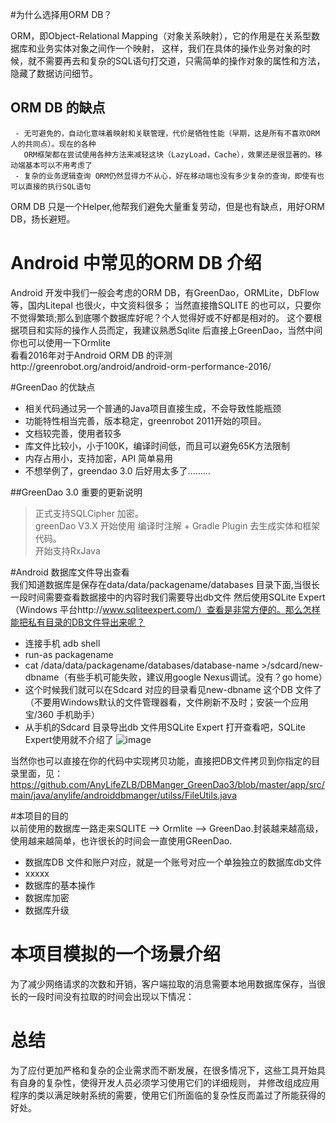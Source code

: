 #为什么选择用ORM DB？

  ORM，即Object-Relational Mapping（对象关系映射），它的作用是在关系型数据库和业务实体对象之间作一个映射，
  这样，我们在具体的操作业务对象的时候，就不需要再去和复杂的SQL语句打交道，只需简单的操作对象的属性和方法，
  隐藏了数据访问细节。

  ## ORM DB 的缺点
     - 无可避免的，自动化意味着映射和关联管理，代价是牺牲性能（早期，这是所有不喜欢ORM人的共同点）。现在的各种
       ORM框架都在尝试使用各种方法来减轻这块（LazyLoad，Cache），效果还是很显著的。移动端基本可以不用考虑了
     - 复杂的业务逻辑查询 ORM仍然显得力不从心，好在移动端也没有多少复杂的查询，即使有也可以直接的执行SQL语句

  ORM DB 只是一个Helper,他帮我们避免大量重复劳动，但是也有缺点，用好ORM DB，扬长避短。

# Android 中常见的ORM DB 介绍
  Android 开发中我们一般会考虑的ORM DB，有GreenDao，ORMLite，DbFlow等，国内Litepal 也很火，中文资料很多；
  当然直接撸SQLITE 的也可以，只要你不觉得繁琐;那么到底哪个数据库好呢？个人觉得好或不好都是相对的。
  这个要根据项目和实际的操作人员而定，我建议熟悉Sqlite 后直接上GreenDao，当然中间你也可以使用一下Ormlite  
  看看2016年对于Android ORM DB 的评测http://greenrobot.org/android/android-orm-performance-2016/

#GreenDao 的优缺点   
  - 相关代码通过另一个普通的Java项目直接生成，不会导致性能瓶颈
  - 功能特性相当完善，版本稳定，greenrobot 2011开始的项目。
  - 文档较完善，使用者较多  
  - 库文件比较小，小于100K，编译时间低，而且可以避免65K方法限制
  - 内存占用小，支持加密，API 简单易用
  - 不想举例了，greendao 3.0 后好用太多了.........
  
  ##GreenDao 3.0 重要的更新说明   
  > 正式支持SQLCipher 加密。   
  > greenDao V3.X 开始使用 编译时注解 + Gradle Plugin 去生成实体和框架代码。   
  > 开始支持RxJava   
  

#Android 数据库文件导出查看   
  我们知道数据库是保存在data/data/packagename/databases 目录下面,当很长一段时间需要查看数据接中的内容时我们需要导出db文件
  然后使用SQLite Expert（Windows 平台http://www.sqliteexpert.com/）查看是非常方便的。那么怎样能把私有目录的DB文件导出来呢？
  - 连接手机 adb shell
  - run-as packagename
  - cat /data/data/packagename/databases/database-name >/sdcard/new-dbname（有些手机可能失败，建议用google Nexus调试。没有？go home）
  - 这个时候我们就可以在Sdcard 对应的目录看见new-dbname 这个DB 文件了（不要用Windows默认的文件管理器看，文件刷新不及时；安装一个应用宝/360 手机助手）
  - 从手机的Sdcard 目录导出db 文件用SQLite Expert 打开查看吧，SQLite Expert使用就不介绍了
  ![image](https://github.com/AnyLifeZLB/DBManger_GreenDao3/raw/master/pulldb)
  
  当然你也可以直接在你的代码中实现拷贝功能，直接把DB文件拷贝到你指定的目录里面，见：
  https://github.com/AnyLifeZLB/DBManger_GreenDao3/blob/master/app/src/main/java/anylife/androiddbmanger/utilss/FileUtils.java
 
#本项目的目的   
  以前使用的数据库一路走来SQLITE --> Ormlite  --> GreenDao.封装越来越高级，使用越来越简单，也许很长的时间会一直使用GReenDao.   
  
  - 数据库DB 文件和账户对应，就是一个账号对应一个单独独立的数据库db文件
  - xxxxx
  - 数据库的基本操作
  - 数据库加密
  - 数据库升级
  
# 本项目模拟的一个场景介绍
   为了减少网络请求的次数和开销，客户端拉取的消息需要本地用数据库保存，当很长的一段时间没有拉取的时间会出现以下情况：



# 总结
为了应付更加严格和复杂的企业需求而不断发展，在很多情况下，这些工具开始具有自身的复杂性，使得开发人员必须学习使用它们的详细规则，
并修改组成应用程序的类以满足映射系统的需要，使用它们所面临的复杂性反而盖过了所能获得的好处。

   
